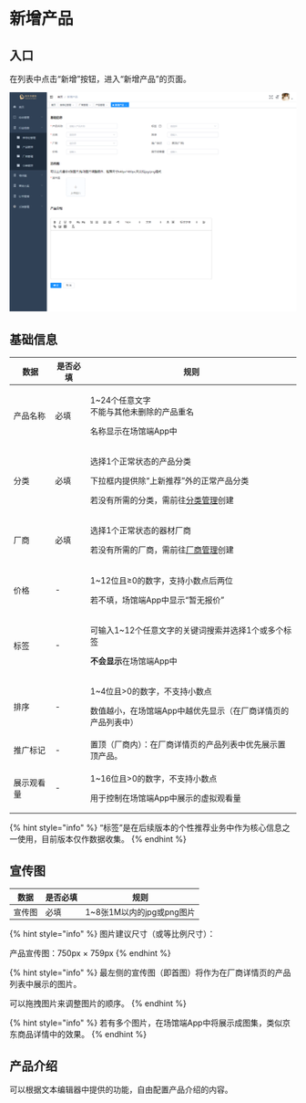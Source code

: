 # 新增产品

## 入口

在列表中点击“新增”按钮，进入“新增产品”的页面。

![新增产品](<../../../.gitbook/assets/image (9).png>)

## 基础信息

| 数据    | 是否必填 | 规则                                                                                                         |
| ----- | ---- | ---------------------------------------------------------------------------------------------------------- |
| 产品名称  | 必填   | <p>1~24个任意文字<br>不能与其他未删除的产品重名</p><p>名称显示在场馆端App中</p>                                                       |
| 分类    | 必填   | <p>选择1个正常状态的产品分类</p><p>下拉框内提供除“上新推荐”外的正常产品分类</p><p>若没有所需的分类，需前往<a href="../classification/">分类管理</a>创建</p> |
| 厂商    | 必填   | <p>选择1个正常状态的器材厂商</p><p>若没有所需的厂商，需前往<a href="../manufacturer/">厂商管理</a>创建</p>                               |
| 价格    | -    | <p>1~12位且≥0的数字，支持小数点后两位</p><p>若不填，场馆端App中显示“暂无报价”</p>                                                      |
| 标签    | -    | <p>可输入1~12个任意文字的关键词搜索并选择1个或多个标签</p><p><strong>不会显示</strong>在场馆端App中</p>                                    |
| 排序    | -    | <p>1~4位且>0的数字，不支持小数点</p><p>数值越小，在场馆端App中越优先显示（在厂商详情页的产品列表中）</p>                                            |
| 推广标记  | -    | 置顶（厂商内）：在厂商详情页的产品列表中优先展示置顶产品。                                                                              |
| 展示观看量 | -    | <p>1~16位且>0的数字，不支持小数点</p><p>用于控制在场馆端App中展示的虚拟观看量</p>                                                       |

{% hint style="info" %}
“标签”是在后续版本的个性推荐业务中作为核心信息之一使用，目前版本仅作数据收集。
{% endhint %}

## 宣传图

| 数据  | 是否必填 | 规则                  |
| --- | ---- | ------------------- |
| 宣传图 | 必填   | 1\~8张1M以内的jpg或png图片 |

{% hint style="info" %}
图片建议尺寸（或等比例尺寸）：

产品宣传图：750px × 759px
{% endhint %}

{% hint style="info" %}
最左侧的宣传图（即首图）将作为在厂商详情页的产品列表中展示的图片。

可以拖拽图片来调整图片的顺序。
{% endhint %}

{% hint style="info" %}
若有多个图片，在场馆端App中将展示成图集，类似京东商品详情中的效果。
{% endhint %}

## 产品介绍

可以根据文本编辑器中提供的功能，自由配置产品介绍的内容。

